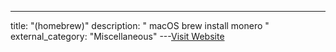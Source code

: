 ---
title: "(homebrew)"
description: "
macOS 
brew install monero
"
external_category: "Miscellaneous"
---[Visit Website](https://brew.sh/)

